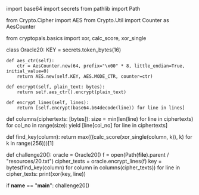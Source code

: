 import base64
import secrets
from pathlib import Path

from Crypto.Cipher import AES
from Crypto.Util import Counter as AesCounter

from cryptopals.basics import xor, calc_score, xor_single


class Oracle20:
    KEY = secrets.token_bytes(16)

    def aes_ctr(self):
        ctr = AesCounter.new(64, prefix="\x00" * 8, little_endian=True, initial_value=0)
        return AES.new(self.KEY, AES.MODE_CTR, counter=ctr)

    def encrypt(self, plain_text: bytes):
        return self.aes_ctr().encrypt(plain_text)

    def encrypt_lines(self, lines):
        return [self.encrypt(base64.b64decode(line)) for line in lines]


def columns(ciphertexts: [bytes]):
    size = min(len(line) for line in ciphertexts)
    for col_no in range(size):
        yield [line[col_no] for line in ciphertexts]


def find_key(column):
    return max(((calc_score(xor_single(column, k)), k) for k in range(256)))[1]


def challenge20():
    oracle = Oracle20()
    f = open(Path(__file__).parent / "resources/20.txt")
    cipher_texts = oracle.encrypt_lines(f)
    key = bytes(find_key(column) for column in columns(cipher_texts))
    for line in cipher_texts:
        print(xor(key, line))


if __name__ == "__main__":
    challenge20()
